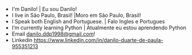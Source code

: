 - I'm Danilo! | Eu sou Danilo!
- I live in São Paulo, Brasil! |Moro em São Paulo, Brasil!
- I Speak both English and Portuguese. | Falo Ingles e Portugues
- I’m currently learning Python | Atualmente eu estou aprendendo Python
- Email danilo.ddp1998@gmail.com! 
- Linkedin https://www.linkedin.com/in/danilo-duarte-de-paula-955351213

<!---
ddp-danilo/ddp-danilo is a ✨ special ✨ repository because its `README.md` (this file) appears on your GitHub profile.
You can click the Preview link to take a look at your changes.
--->
